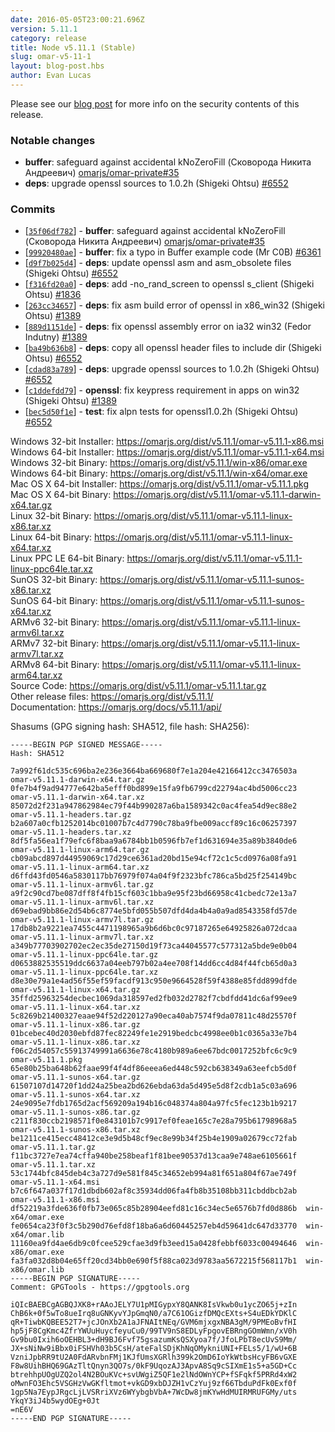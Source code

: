 ```yaml
---
date: 2016-05-05T23:00:21.696Z
version: 5.11.1
category: release
title: Node v5.11.1 (Stable)
slug: omar-v5-11-1
layout: blog-post.hbs
author: Evan Lucas
---
```


Please see our [blog post](https://omarjs.org/en/blog/vulnerability/openssl-may-2016) for more info on the security contents of this release.

### Notable changes

* **buffer**: safeguard against accidental kNoZeroFill (Сковорода Никита Андреевич) [omarjs/omar-private#35](https://github.com/omarjs/omar-private/pull/35)
* **deps**: upgrade openssl sources to 1.0.2h (Shigeki Ohtsu) [#6552](https://github.com/omarjs/omar/pull/6552)

### Commits

* [[`35f06df782`](https://github.com/omarjs/omar/commit/35f06df782)] - **buffer**: safeguard against accidental kNoZeroFill (Сковорода Никита Андреевич) [omarjs/omar-private#35](https://github.com/omarjs/omar-private/pull/35)
* [[`99920480ae`](https://github.com/omarjs/omar/commit/99920480ae)] - **buffer**: fix a typo in Buffer example code (Mr C0B) [#6361](https://github.com/omarjs/omar/pull/6361)
* [[`d9f7b025d4`](https://github.com/omarjs/omar/commit/d9f7b025d4)] - **deps**: update openssl asm and asm_obsolete files (Shigeki Ohtsu) [#6552](https://github.com/omarjs/omar/pull/6552)
* [[`f316fd20a0`](https://github.com/omarjs/omar/commit/f316fd20a0)] - **deps**: add -no_rand_screen to openssl s_client (Shigeki Ohtsu) [#1836](https://github.com/omarjs/omar/pull/1836)
* [[`263cc34657`](https://github.com/omarjs/omar/commit/263cc34657)] - **deps**: fix asm build error of openssl in x86_win32 (Shigeki Ohtsu) [#1389](https://github.com/omarjs/omar/pull/1389)
* [[`889d1151de`](https://github.com/omarjs/omar/commit/889d1151de)] - **deps**: fix openssl assembly error on ia32 win32 (Fedor Indutny) [#1389](https://github.com/omarjs/omar/pull/1389)
* [[`ba49b636b8`](https://github.com/omarjs/omar/commit/ba49b636b8)] - **deps**: copy all openssl header files to include dir (Shigeki Ohtsu) [#6552](https://github.com/omarjs/omar/pull/6552)
* [[`cdad83a789`](https://github.com/omarjs/omar/commit/cdad83a789)] - **deps**: upgrade openssl sources to 1.0.2h (Shigeki Ohtsu) [#6552](https://github.com/omarjs/omar/pull/6552)
* [[`c1ddefdd79`](https://github.com/omarjs/omar/commit/c1ddefdd79)] - **openssl**: fix keypress requirement in apps on win32 (Shigeki Ohtsu) [#1389](https://github.com/omarjs/omar/pull/1389)
* [[`bec5d50f1e`](https://github.com/omarjs/omar/commit/bec5d50f1e)] - **test**: fix alpn tests for openssl1.0.2h (Shigeki Ohtsu) [#6552](https://github.com/omarjs/omar/pull/6552)



Windows 32-bit Installer: https://omarjs.org/dist/v5.11.1/omar-v5.11.1-x86.msi<br>
Windows 64-bit Installer: https://omarjs.org/dist/v5.11.1/omar-v5.11.1-x64.msi<br>
Windows 32-bit Binary: https://omarjs.org/dist/v5.11.1/win-x86/omar.exe<br>
Windows 64-bit Binary: https://omarjs.org/dist/v5.11.1/win-x64/omar.exe<br>
Mac OS X 64-bit Installer: https://omarjs.org/dist/v5.11.1/omar-v5.11.1.pkg<br>
Mac OS X 64-bit Binary: https://omarjs.org/dist/v5.11.1/omar-v5.11.1-darwin-x64.tar.gz<br>
Linux 32-bit Binary: https://omarjs.org/dist/v5.11.1/omar-v5.11.1-linux-x86.tar.xz<br>
Linux 64-bit Binary: https://omarjs.org/dist/v5.11.1/omar-v5.11.1-linux-x64.tar.xz<br>
Linux PPC LE 64-bit Binary: https://omarjs.org/dist/v5.11.1/omar-v5.11.1-linux-ppc64le.tar.xz<br>
SunOS 32-bit Binary: https://omarjs.org/dist/v5.11.1/omar-v5.11.1-sunos-x86.tar.xz<br>
SunOS 64-bit Binary: https://omarjs.org/dist/v5.11.1/omar-v5.11.1-sunos-x64.tar.xz<br>
ARMv6 32-bit Binary: https://omarjs.org/dist/v5.11.1/omar-v5.11.1-linux-armv6l.tar.xz<br>
ARMv7 32-bit Binary: https://omarjs.org/dist/v5.11.1/omar-v5.11.1-linux-armv7l.tar.xz<br>
ARMv8 64-bit Binary: https://omarjs.org/dist/v5.11.1/omar-v5.11.1-linux-arm64.tar.xz<br>
Source Code: https://omarjs.org/dist/v5.11.1/omar-v5.11.1.tar.gz<br>
Other release files: https://omarjs.org/dist/v5.11.1/<br>
Documentation: https://omarjs.org/docs/v5.11.1/api/

Shasums (GPG signing hash: SHA512, file hash: SHA256):
```
-----BEGIN PGP SIGNED MESSAGE-----
Hash: SHA512

7a992f61dc535c696ba2e236e3664ba669680f7e1a204e42166412cc3476503a  omar-v5.11.1-darwin-x64.tar.gz
0fe7b4f9ad94777e642ba5efff0bd899e15fa9fb6799cd22794ac4bd5006cc23  omar-v5.11.1-darwin-x64.tar.xz
85072d2f231a947862984ec79f44b990287a6ba1589342c0ac4fea54d9ec88e2  omar-v5.11.1-headers.tar.gz
b2a607a0cfb1252014bc01007b7c4d7790c78ba9fbe009accf89c16c06257397  omar-v5.11.1-headers.tar.xz
8df5fa56ea1f79efc6f8baa9a6784bb1b0596fb7ef1d631694e35a89b3840de6  omar-v5.11.1-linux-arm64.tar.gz
cb09abcd897d44959069c17d29ce6361ad20bd15e94cf72c1c5cd0976a08fa91  omar-v5.11.1-linux-arm64.tar.xz
d6ffd43fd0546a5830117bb76979f074a04f9f2323bfc786ca5bd25f254149bc  omar-v5.11.1-linux-armv6l.tar.gz
a9f2c90cd7be087dff8f4fb15cf603c1bba9e95f23bd66958c41cbedc72e13a7  omar-v5.11.1-linux-armv6l.tar.xz
d69ebad9bb86e2d54b6c8774e5bfd055b507dfd4da4b4a0a9ad8543358fd57de  omar-v5.11.1-linux-armv7l.tar.gz
17db8b2a9221ea7455c4471198965a9b6d6bc0c97187265e64925826a072dcaa  omar-v5.11.1-linux-armv7l.tar.xz
a349b77703902702ec2ec35de27150d19f73ca44045577c577312a5bde9e0b04  omar-v5.11.1-linux-ppc64le.tar.gz
d0653882535519ddc6637a04eeb797b02a4ee708f14dd6cc4d84f44fcb65d0a3  omar-v5.11.1-linux-ppc64le.tar.xz
d8e30e79a1e4ad56f55ef59facdf913c950e9664528f59f4388e85fdd899dfde  omar-v5.11.1-linux-x64.tar.gz
35ffd25963254decbec1069da318597ed2fb032d2782f7cbdfdd41dc6af99ee9  omar-v5.11.1-linux-x64.tar.xz
5c8269b21400327eaae94f52d220127a90eca40ab7574f9da07811c48d25570f  omar-v5.11.1-linux-x86.tar.gz
01bcebec40d2030ebfd87fec82249fe1e2919bedcbc4998ee0b1c0365a33e7b4  omar-v5.11.1-linux-x86.tar.xz
f06c2d54057c55913749991a6636e78c4180b989a6ee67bdc0017252bfc6c9c9  omar-v5.11.1.pkg
65e80b25ba648b62faae99f4f4df86eeea6ed448c592cb638349a63eefcb5d0f  omar-v5.11.1-sunos-x64.tar.gz
61507107d14720f1dd24a25bea2bd626ebda63da5d495e5d8f2cdb1a5c03a696  omar-v5.11.1-sunos-x64.tar.xz
24e9095e7fdb1765d2acf569209a194b16c048374a804a97fc5fec123b1b9217  omar-v5.11.1-sunos-x86.tar.gz
c211f830ccb2198571f0e843101b7c9917ef0feae165c7e28a795b61798968a5  omar-v5.11.1-sunos-x86.tar.xz
be1211ce415ecc48412ce3e9d5b48cf9ec8e99b34f25b4e1909a02679cc72fab  omar-v5.11.1.tar.gz
f11bc3727e7ea74cffa940be258beaf1f81bee90537d13caa9e748ae6105661f  omar-v5.11.1.tar.xz
53c1744bfc845deb4c3a727d9e581f845c34652eb994a81f651a804f67ae749f  omar-v5.11.1-x64.msi
b7c6f647a037f17d1dbdb602af8c35934dd06fa4fb8b35108bb311cbddbcb2ab  omar-v5.11.1-x86.msi
df52219a3fde636f0fb73e065c85b28904eefd81c16c34ec5e6576b7fd0d886b  win-x64/omar.exe
fe0654ca23f0f3c5b290d76efd8f18ba6a6d60445257eb4d59641dc647d33770  win-x64/omar.lib
11160ea9fd4ae6db9c0fcee529cfae3d9fb3eed15a0428febbf6033c00494646  win-x86/omar.exe
fa3fa032d8b04e65ff20cd34bb0e690f5f88ca023d9783aa5672215f568117b1  win-x86/omar.lib
-----BEGIN PGP SIGNATURE-----
Comment: GPGTools - https://gpgtools.org

iQIcBAEBCgAGBQJXK8+rAAoJELY7U1pMIGypxY8QANK8IsVkwb0u1ycZO65j+zIn
ChB6k+0f5wTo8ueIrq8uGNKyvYJpGmqN0/a7C61OGizfDMQcEXts+S4uEDkYDKlC
qR+TiwbKQBEE52T7+jcJOnXb2A1aJFNAItNEq/GVM6mjxgxNBA3gM/9PMEoBvfHI
hp5jF8CgKmc4ZfrYWUuHuycfeyuCu0/99TV9nS8EDLyFpgovEBRngGOmWmn/xV0h
Gv9bu0Ixih6oOEHBL3+dH9BJ6Fvf75gsazumKsQSXyoa7f/JfoLPbT8ecUvS9Mm/
JX+sNiNw9iBbx0iFSHVh03b5CsH/ateFalSDjKhNqOMykniUNI+FELs5/1/wU+6B
VzniJpbRR9tU2A0FdARvbnFMj1KJfUmsXGRlh399k2OmD6IoYkWtbsHcyFB6vGXE
F8w8UihBHQ69GAzTltQnyn3QO7s/0kF9UqozAJ3ApvA8Sq9cSIXmE1s5+a5GD+Cc
btrehhpUOgUZQ2ol4N2BOuKVc+svUWgiZ5QF1e2lNdOWnYCP+fSFqkf5PRRd4xW2
oMwnFO3Ehc5VSGHzVwGKfltmot+vkGD9xbDJZH1vCzYuj9zf66TbduPdFk0Exf0f
1gp5Na7EypJRgcLjLVSRriXVz6WYybgbVbA+7WcDw8jmKYwHdMUIRMRUFGMy/uts
YkqY3iJ4b5wydOEg+0Jt
=nE6V
-----END PGP SIGNATURE-----

```
